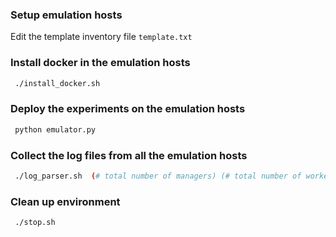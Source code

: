 
### Setup emulation hosts

Edit the template inventory file ``template.txt``


### Install docker in the emulation hosts

```bash
 ./install_docker.sh
```


### Deploy the experiments on the emulation hosts

```bash
 python emulator.py
```

### Collect the log files from all the emulation hosts

```bash
 ./log_parser.sh  (# total number of managers) (# total number of workers) (# total number of services)
```


### Clean up environment

```bash
 ./stop.sh
```
